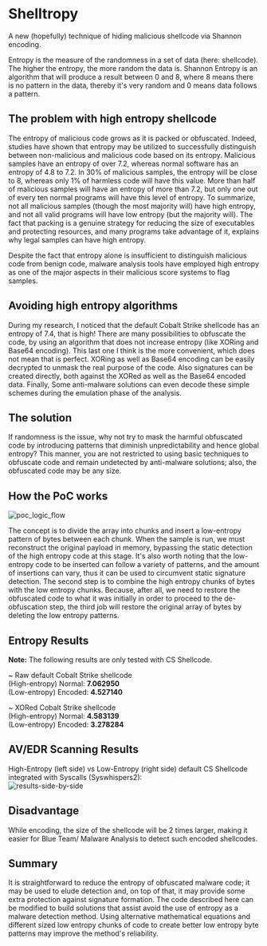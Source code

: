 # Shelltropy
A new (hopefully) technique of hiding malicious shellcode via Shannon encoding.

Entropy is the measure of the randomness in a set of data (here: shellcode). The higher the entropy, the more random the data is. Shannon Entropy is an algorithm that will produce a result between 0 and 8, where 8 means there is no pattern in the data, thereby it's very random and 0 means data follows a pattern.

## The problem with high entropy shellcode
The entropy of malicious code grows as it is packed or obfuscated.
Indeed, studies have shown that entropy may be utilized to successfully distinguish between non-malicious and malicious code based on its entropy.
Malicious samples have an entropy of over 7.2, whereas normal software has an entropy of 4.8 to 7.2.
In 30% of malicious samples, the entropy will be close to 8, whereas only 1% of harmless code will have this value.
More than half of malicious samples will have an entropy of more than 7.2, but only one out of every ten normal programs will have this level of entropy.
To summarize, not all malicious samples (though the most majority will) have high entropy, and not all valid programs will have low entropy (but the majority will). The fact that packing is a genuine strategy for reducing the size of executables and protecting resources, and many programs take advantage of it, explains why legal samples can have high entropy.

Despite the fact that entropy alone is insufficient to distinguish malicious code from benign code, malware analysis tools have employed high entropy as one of the major aspects in their malicious score systems to flag samples. 

## Avoiding high entropy algorithms
During my research, I noticed that the default Cobalt Strike shellcode has an entropy of 7.4, that is high! There are many possibilities to obfuscate the code, by using an algorithm that does not increase entropy (like XORing and Base64 encoding). This last one I think is the more convenient, which does not mean that is perfect. XORing as well as Base64 encoding can be easily decrypted to unmask the real purpose of the code. Also signatures can be created directly, both against the XORed as well as the Base64 encoded data. Finally, Some anti-malware solutions can even decode these simple schemes during the emulation phase of the analysis.

## The solution
If randomness is the issue, why not try to mask the harmful obfuscated code by introducing patterns that diminish unpredictability and hence global entropy? This manner, you are not restricted to using basic techniques to obfuscate code and remain undetected by anti-malware solutions; also, the obfuscated code may be any size. 

## How the PoC works

![poc_logic_flow](https://github.com/kleiton0x00/Shelltropy/blob/main/Images/encoding_logic_flow.jpg?raw=true)

The concept is to divide the array into chunks and insert a low-entropy pattern of bytes between each chunk. When the sample is run, we must reconstruct the original payload in memory, bypassing the static detection of the high entropy code at this stage.
It's also worth noting that the low-entropy code to be inserted can follow a variety of patterns, and the amount of insertions can vary, thus it can be used to circumvent static signature detection. The second step is to combine the high entropy chunks of bytes with the low entropy chunks. 
Because, after all, we need to restore the obfuscated code to what it was initially in order to proceed to the de-obfuscation step, the third job will restore the original array of bytes by deleting the low entropy patterns. 

## Entropy Results

**Note:** The following results are only tested with CS Shellcode.

~ Raw default Cobalt Strike shellcode  
(High-entropy) Normal: **7.062950**   
(Low-entropy) Encoded: **4.527140**  

~ XORed Cobalt Strike shellcode  
(High-entropy) Normal: **4.583139**    
(Low-entropy) Encoded: **3.278284**

## AV/EDR Scanning Results

High-Entropy (left side) vs Low-Entropy (right side) default CS Shellcode integrated with Syscalls (Syswhispers2):  
![results-side-by-side](https://raw.githubusercontent.com/kleiton0x00/Shelltropy/main/Images/Results_together.jpg?token=GHSAT0AAAAAABP2SATQRJEHEIBVIG24GI6EYUUCITQ)

## Disadvantage

While encoding, the size of the shellcode will be 2 times larger, making it easier for Blue Team/ Malware Analysis to detect such encoded shellcodes.

## Summary
It is straightforward to reduce the entropy of obfuscated malware code; it may be used to elude detection and, on top of that, it may provide some extra protection against signature formation. The code described here can be modified to build solutions that assist avoid the use of entropy as a malware detection method.
Using alternative mathematical equations and different sized low entropy chunks of code to create better low entropy byte patterns may improve the method's reliability. 
